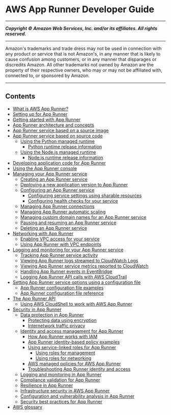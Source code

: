 # AWS App Runner Developer Guide

-----
*****Copyright &copy; Amazon Web Services, Inc. and/or its affiliates. All rights reserved.*****

-----
Amazon's trademarks and trade dress may not be used in 
     connection with any product or service that is not Amazon's, 
     in any manner that is likely to cause confusion among customers, 
     or in any manner that disparages or discredits Amazon. All other 
     trademarks not owned by Amazon are the property of their respective
     owners, who may or may not be affiliated with, connected to, or 
     sponsored by Amazon.

-----
## Contents
+ [What is AWS App Runner?](what-is-apprunner.md)
+ [Setting up for App Runner](setting-up.md)
+ [Getting started with App Runner](getting-started.md)
+ [App Runner architecture and concepts](architecture.md)
+ [App Runner service based on a source image](service-source-image.md)
+ [App Runner service based on source code](service-source-code.md)
   + [Using the Python managed runtime](service-source-code-python.md)
      + [Python runtime release information](service-source-code-python-releases.md)
   + [Using the Node.js managed runtime](service-source-code-nodejs.md)
      + [Node.js runtime release information](service-source-code-nodejs-releases.md)
+ [Developing application code for App Runner](develop.md)
+ [Using the App Runner console](console.md)
+ [Managing your App Runner service](manage.md)
   + [Creating an App Runner service](manage-create.md)
   + [Deploying a new application version to App Runner](manage-deploy.md)
   + [Configuring an App Runner service](manage-configure.md)
      + [Configuring service settings using sharable resources](manage-configure-resources.md)
      + [Configuring health checks for your service](manage-configure-healthcheck.md)
   + [Managing App Runner connections](manage-connections.md)
   + [Managing App Runner automatic scaling](manage-autoscaling.md)
   + [Managing custom domain names for an App Runner service](manage-custom-domains.md)
   + [Pausing and resuming an App Runner service](manage-pause.md)
   + [Deleting an App Runner service](manage-delete.md)
+ [Networking with App Runner](network.md)
   + [Enabling VPC access for your service](network-vpc.md)
   + [Using App Runner with VPC endpoints](network-vpce.md)
+ [Logging and monitoring for your App Runner service](monitor.md)
   + [Tracking App Runner service activity](monitor-activity.md)
   + [Viewing App Runner logs streamed to CloudWatch Logs](monitor-cwl.md)
   + [Viewing App Runner service metrics reported to CloudWatch](monitor-cw.md)
   + [Handling App Runner events in EventBridge](monitor-ev.md)
   + [Logging App Runner API calls with AWS CloudTrail](monitor-ct.md)
+ [Setting App Runner service options using a configuration file](config-file.md)
   + [App Runner configuration file examples](config-file-examples.md)
   + [App Runner configuration file reference](config-file-ref.md)
+ [The App Runner API](api.md)
   + [Using AWS CloudShell to work with AWS App Runner](api-cshell.md)
+ [Security in App Runner](security.md)
   + [Data protection in App Runner](security-data-protection.md)
      + [Protecting data using encryption](security-data-protection-encryption.md)
      + [Internetwork traffic privacy](security-data-protection-internetwork.md)
   + [Identity and access management for App Runner](security-iam.md)
      + [How App Runner works with IAM](security_iam_service-with-iam.md)
      + [App Runner identity-based policy examples](security_iam_id-based-policy-examples.md)
      + [Using service-linked roles for App Runner](security-iam-slr.md)
         + [Using roles for management](using-service-linked-roles-management.md)
         + [Using roles for networking](using-service-linked-roles-networking.md)
      + [AWS managed policies for AWS App Runner](security-iam-awsmanpol.md)
      + [Troubleshooting App Runner identity and access](security_iam_troubleshoot.md)
   + [Logging and monitoring in App Runner](security-monitoring.md)
   + [Compliance validation for App Runner](security-compliance.md)
   + [Resilience in App Runner](security-resilience.md)
   + [Infrastructure security in AWS App Runner](security-infrastructure.md)
   + [Configuration and vulnerability analysis in App Runner](security-shared-responsibility.md)
   + [Security best practices for App Runner](security-best-practices.md)
+ [AWS glossary](glossary.md)